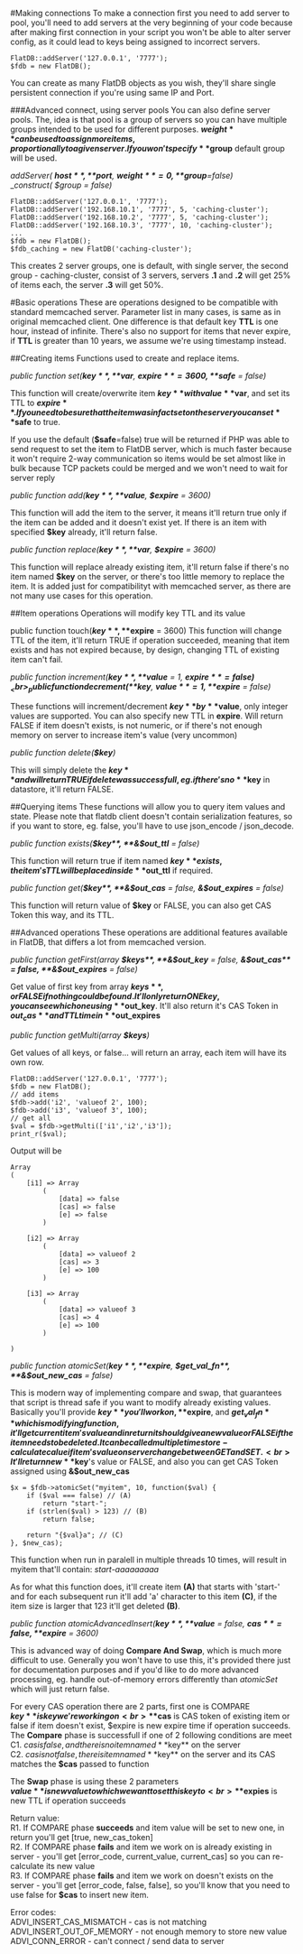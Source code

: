 #Making connections
To make a connection first you need to add server to pool,
you'll need to add servers at the very beginning of your code
because after making first connection in your script you won't be
able to alter server config, as it could lead to keys being assigned
to incorrect servers.
```
FlatDB::addServer('127.0.0.1', '7777');
$fdb = new FlatDB();
```

You can create as many FlatDB objects as you wish, they'll share single persistent
connection if you're using same IP and Port.


###Advanced connect, using server pools
You can also define server pools. The, idea is that
pool is a group of servers so you can have multiple
groups intended to be used for different purposes. **$weight** can be used to
assign more items, proportionally to a given server. If you won't specify **$group**
default group will be used.
 
_addServer( **$host**, **$port**, **$weight**=0, **$group**=false)_<br>__construct( $group = false)_

```
FlatDB::addServer('127.0.0.1', '7777');
FlatDB::addServer('192.168.10.1', '7777', 5, 'caching-cluster');
FlatDB::addServer('192.168.10.2', '7777', 5, 'caching-cluster');
FlatDB::addServer('192.168.10.3', '7777', 10, 'caching-cluster');
...
$fdb = new FlatDB();
$fdb_caching = new FlatDB('caching-cluster');
```
This creates 2 server groups, one is default, with single server, the second group - 
caching-cluster, consist of 3 servers, servers **.1** and **.2** will get 25% of items each,
the server **.3** will get 50%.

#Basic operations
These are operations designed to be compatible with standard memcached server. Parameter list in many cases,
is same as in original memcached client. One difference is that default key **TTL** is one hour, instead of infinite.
There's also no support for items that never expire, if **TTL** is greater than 10 years, we assume 
we're using timestamp instead.

##Creating items
Functions used to create and replace items.

_public function set(**$key**, **$var**, **$expire** = 3600, **$safe** = false)_

This function will create/overwrite item **$key** with value **$var**, and set its
TTL to **$expire**. If you need to be sure that the item was in fact set on the server
you can set **$safe** to true.

If you use the default (**$safe**=false) true will be returned if PHP was able to send
request to set the item to FlatDB server, which is much faster because it won't require 2-way communication
so items would be set almost like in bulk because TCP packets could be merged and we
won't need to wait for server reply


_public function add(**$key**, **$value**, **$expire** = 3600)_

This function will add the item to the server, it means it'll return true only if the item can be added
and it doesn't exist yet. If there is an item with specified **$key** already, it'll return false.
 
_public function replace(**$key**, **$var**, **$expire** = 3600)_

This function will replace already existing item, it'll return false if there's no item
named **$key** on the server, or there's too little memory to replace the item. It is added just for compatibilityt
with memcached server, as there are not many use cases for this operation.

##Item operations
Operations will modify key TTL and its value

public function touch(**$key**, **$expire** = 3600)
This function will change TTL of the item, it'll return TRUE if operation succeeded, meaning that item exists and has not expired
because, by design, changing TTL of existing item can't fail.

_public function increment(**$key**, **$value** = 1, **$expire** = false)_<br>
_public function decrement(**$key**, **$value** = 1, **$expire** = false)_

These functions will increment/decrement **$key** by **$value**, only integer values are supported.
You can also specify new TTL in **expire**. Will return FALSE if item doesn't exists, is not numeric, or if there's not
enough memory on server to increase item's value (very uncommon)

_public function delete(**$key**)_

This will simply delete the **$key** and will return TRUE if delete was successfull,
eg. if there's no **$key** in datastore, it'll return FALSE.

##Querying items
These functions will allow you to query item values and state. Please note that flatdb client doesn't contain serialization
features, so if you want to store, eg. false, you'll have to use json_encode / json_decode.

_public function exists(**$key**, **&$out_ttl** = false)_

This function will return true if item named **$key** exists, the item's TTL will be placed inside **$out_ttl**
if required.

_public function get(**$key**, **&$out_cas** = false, **&$out_expires** = false)_

This function will return value of **$key** or FALSE, you can also get CAS Token this way, and its TTL.

##Advanced operations
These operations are additional features available in FlatDB, that differs a lot from memcached version.

_public function getFirst(array **$keys**, **&$out_key** = false, **&$out_cas** = false, **&$out_expires** = false)_

Get value of first key from array **$keys**, or FALSE if nothing could be found. It'll only return ONE key, you can see which one
using **$out_key**. It'll also return it's CAS Token in **$out_cas** and TTL time in **$out_expires**

_public function getMulti(array **$keys**)_

Get values of all keys, or false... will return an array, each item will have its own row.
```
FlatDB::addServer('127.0.0.1', '7777');
$fdb = new FlatDB();
// add items
$fdb->add('i2', 'valueof 2', 100);
$fdb->add('i3', 'valueof 3', 100);
// get all
$val = $fdb->getMulti(['i1','i2','i3']);
print_r($val);
```

Output will be
```
Array
(
    [i1] => Array
        (
            [data] => false 
            [cas] => false
            [e] => false
        )

    [i2] => Array
        (
            [data] => valueof 2
            [cas] => 3
            [e] => 100
        )

    [i3] => Array
        (
            [data] => valueof 3
            [cas] => 4
            [e] => 100
        )

)
```

_public function atomicSet(**$key**, **$expire**, **$get_val_fn**, **&$out_new_cas** = false)_

This is modern way of implementing compare and swap, that guarantees that script is thread safe if you want to modify already
existing values. Basically you'll provide **$key** you'll work on, **$expire**, and **$get_val_fn** which is
modifying function, it'll get current item's value and in return it should give a new value or FALSE if the item 
needs to be deleted. It can be called multiple times to re-calculate calue if item's value on server change between GET and SET.<br>
It'll return new **$key**'s value or FALSE, and also you can get CAS Token assigned using **&$out_new_cas**

```
$x = $fdb->atomicSet("myitem", 10, function($val) {
    if ($val === false) // (A)
	    return "start-";
    if (strlen($val) > 123) // (B)
        return false;
        
    return "{$val}a"; // (C)
}, $new_cas);
```

This function when run in paralell in multiple threads 10 times, will result in myitem that'll contain: _start-aaaaaaaaa_

As for what this function does, it'll create item **(A)** that starts with 'start-' and for each subsequent run it'll add 'a' character 
to this item **(C)**, if the item size is larger that 123 it'll get deleted **(B)**.

_public function atomicAdvancedInsert(**$key**, **$value** = false, **$cas** = false, **$expire** = 3600)_

This is advanced way of doing **Compare And Swap**, which is much more difficult to use. Generally you won't have to use this, it's provided there just for documentation purposes
and if you'd like to do more advanced processing, eg. handle out-of-memory errors differently than _atomicSet_ which will just return false.

For every CAS operation there are 2 parts, first one is COMPARE<br>
**$key** is key we're working on<br>
**$cas** is CAS token of existing item or false if item doesn't exist, $expire is new expire time if operation succeeds.<br>
The **Compare** phase is successfull if one of 2 following conditions are meet<br>
C1. $cas is false, and there is no item named **$key** on the server<br> 
C2. $cas is not false, there is item named **$key** on the server and its CAS matches the **$cas** passed to function<br> 

The **Swap** phase is using these 2 parameters<br>
**$value** is new value to which we want to set this key to<br> 
**$expies** is new TTL if operation succeeds

Return value:<br> 
R1. If COMPARE phase **succeeds** and item value will be set to new one, in return you'll get [true, new_cas_token]<br> 
R2. If COMPARE phase **fails** and item we work on is already existing in server - you'll get [error_code, current_value, current_cas] so you can re-calculate its new value<br> 
R3. If COMPARE phase **fails** and item we work on doesn't exists on the server - you'll get [error_code, false, false], so you'll know that you need to use false for **$cas** to insert new item.  

Error codes:<br>
ADVI_INSERT_CAS_MISMATCH - cas is not matching<br>
ADVI_INSERT_OUT_OF_MEMORY - not enough memory to store new value<br>
ADVI_CONN_ERROR - can't connect / send data to server
